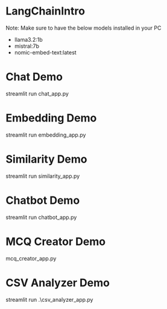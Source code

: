# LangChainIntro

Note: Make sure to have the below models installed in your PC
   - llama3.2:1b
   - mistral:7b
   - nomic-embed-text:latest

# Chat Demo
streamlit run chat_app.py

# Embedding Demo
streamlit run embedding_app.py

# Similarity Demo
streamlit run similarity_app.py

# Chatbot Demo
streamlit run chatbot_app.py

# MCQ Creator Demo
mcq_creator_app.py

# CSV Analyzer Demo
streamlit run .\csv_analyzer_app.py
